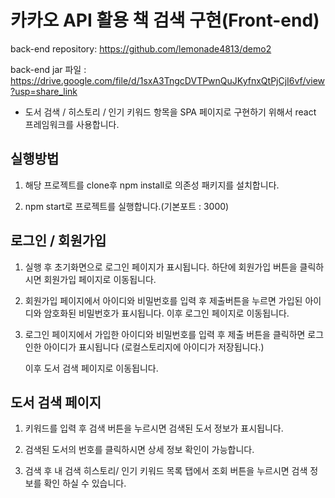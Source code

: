 # 카카오 API 활용 책 검색 구현(Front-end)

back-end repository: https://github.com/lemonade4813/demo2

back-end jar 파일 : https://drive.google.com/file/d/1sxA3TngcDVTPwnQuJKyfnxQtPjCjI6vf/view?usp=share_link

* 도서 검색 / 히스토리 / 인기 키워드 항목을 SPA 페이지로 구현하기 위해서 react 프레임워크를 사용합니다. 

## 실행방법

1. 해당 프로젝트를 clone후 npm install로 의존성 패키지를 설치합니다.

2. npm start로 프로젝트를 실행합니다.(기본포트 : 3000)


## 로그인 / 회원가입 

1. 실행 후 초기화면으로 로그인 페이지가 표시됩니다. 하단에 회원가입 버튼을 클릭하시면 회원가입 페이지로 이동됩니다.

2. 회원가입 페이지에서 아이디와 비밀번호를 입력 후 제출버튼을 누르면 가입된 아이디와 암호화된 비밀번호가 표시됩니다.
   이후 로그인 페이지로 이동됩니다.
   
3. 로그인 페이지에서 가입한 아이디와 비밀번호를 입력 후 제출 버튼을 클릭하면 로그인한 아이디가 표시됩니다
   (로컬스토리지에 아이디가 저장됩니다.)
   
   이후 도서 검색 페이지로 이동됩니다.
   
## 도서 검색 페이지

1. 키워드를 입력 후 검색 버튼을 누르시면 검색된 도서 정보가 표시됩니다.

2. 검색된 도서의 번호를 클릭하시면 상세 정보 확인이 가능합니다.

3. 검색 후 내 검색 히스토리/ 인기 키워드 목록 탭에서 조회 버튼을 누르시면 검색 정보를 확인 하실 수 있습니다.
